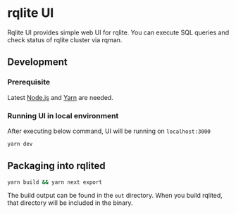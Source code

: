 # rqlite UI
Rqlite UI provides simple web UI for rqlite. You can execute SQL queries and check status of rqlite cluster via rqman.  


## Development
### Prerequisite
Latest [Node.js](https://nodejs.org/ko/download) and [Yarn](https://classic.yarnpkg.com/lang/en/docs/install/#mac-stable) are needed.

### Running UI in local environment
After executing below command, UI will be running on `localhost:3000`
```bash
yarn dev
```


## Packaging into rqlited
```bash
yarn build && yarn next export
```
The build output can be found in the `out` directory. When you build rqlited, that directory will be included in the binary.  
